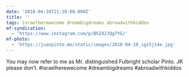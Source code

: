 ```yaml
---
date: '2018-04-10T21:10:00.000Z'
title: ''
tags: israelherewecome dreambigdreams abroadwithkiddos
mf-syndication:
  - 'https://www.instagram.com/p/BhZ42JQg7YG/'
mf-photo:
  - 'https://juanpinto.me/static/images/2018-04-10_igz5jt4e.jpg'
---
```

You may now refer to me as Mr. distinguished Fulbright scholar Pinto. JK please don’t. #israelherewecome #dreambigdreams #abroadwithkiddos
